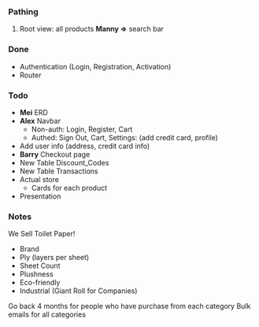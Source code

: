 ### Pathing
1. Root view: all products **Manny =>** search bar

### Done
- Authentication (Login, Registration, Activation)
- Router

### Todo
- **Mei** ERD
- **Alex** Navbar
  - Non-auth: Login, Register, Cart
  - Authed: Sign Out, Cart, Settings: (add credit card, profile)
- Add user info (address, credit card info)
- **Barry** Checkout page
- New Table Discount_Codes
- New Table Transactions
- Actual store
  - Cards for each product
- Presentation

### Notes
We Sell Toilet Paper!
- Brand
- Ply (layers per sheet)
- Sheet Count
- Plushness
- Eco-friendly
- Industrial (Giant Roll for Companies)

Go back 4 months for people who have purchase from each category
Bulk emails for all categories
